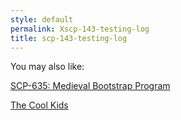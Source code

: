 ```yaml
---
style: default
permalink: Xscp-143-testing-log
title: scp-143-testing-log
---
```

You may also like:

[SCP-635: Medieval Bootstrap Program](http://scp-wiki.net/scp-635)

[The Cool Kids](http://scp-wiki.net/the-cool-kids)
